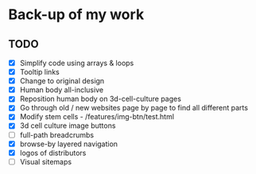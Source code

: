 <!--
 * @Author: Jinqi Li
 * @Date: 2021-01-05 08:30:50
 * @LastEditors: Jinqi Li
 * @LastEditTime: 2021-02-04 11:11:25
 * @FilePath: \ScienCell-Frontend\README.md
-->
# Back-up of my work

## TODO
- [x] Simplify code using arrays & loops
- [x] Tooltip links
- [x] Change to original design
- [x] Human body all-inclusive
- [x] Reposition human body on 3d-cell-culture pages
- [x] Go through old / new websites page by page to find all different parts
- [x] Modify stem cells - /features/img-btn/test.html
- [x] 3d cell culture image buttons
- [ ] full-path breadcrumbs
- [x] browse-by layered navigation
- [x] logos of distributors
- [ ] Visual sitemaps

<!-- 
animal primary cells page

		<div class="sciencell-col-4">
			<ul>
				<li>
					<a href="/products-services/primary-cells/animal/rat.html" title="Animal Cells" class="list-header"><strong>Animal Cells</strong></a>
				</li>
				<li>
				    <a href="/products-services/primary-cells/animal/rat.html" title="Rat Cells">Rat Cells</a>
				</li>
				<li>
				    <a href="/products-services/primary-cells/animal/mouse.html" title="Mouse Cells">Mouse Cells</a>
				</li>
				<li>
				    <a href="/products-services/primary-cells/animal/porcine.html" title="Porcine Cells">Porcine Cells</a>
				</li>
				<li>
				    <a href="/products-services/primary-cells/animal/horse.html" title="Horse Cells">Horse Cells</a>
				</li>
				<li>
				    <a href="/products-services/primary-cells/animal/dog.html" title="Dog Cells">Dog Cells</a>
				</li>
				<li>
				    <a href="/products-services/primary-cells/animal/bovine.html" title="Bovine Cells">Bovine Cells</a>
				</li>
			</ul>
		</div>
 -->